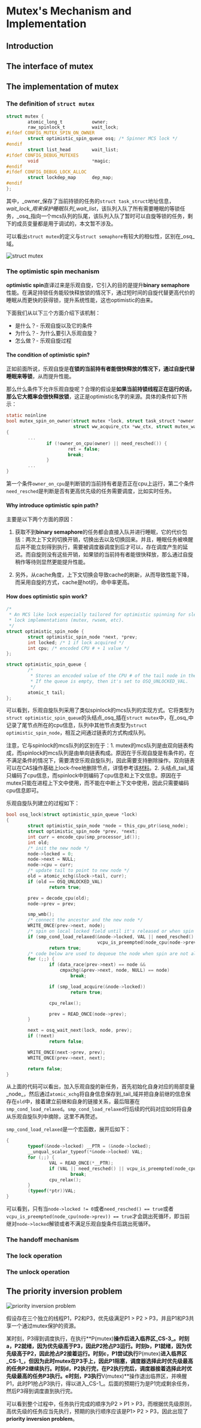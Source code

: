 # Mutex's Mechanism and Implementation

## Introduction

## The interface of mutex

## The implementation of mutex

### The definition of `struct mutex`

```c
struct mutex {
        atomic_long_t           owner;
        raw_spinlock_t          wait_lock;
#ifdef CONFIG_MUTEX_SPIN_ON_OWNER
        struct optimistic_spin_queue osq; /* Spinner MCS lock */
#endif
        struct list_head        wait_list;
#ifdef CONFIG_DEBUG_MUTEXES
        void                    *magic;
#endif
#ifdef CONFIG_DEBUG_LOCK_ALLOC
        struct lockdep_map      dep_map;
#endif
};
```

其中，_owner_保存了当前持锁的任务的`struct task_struct`地址信息，_wait_lock_用来保护睡眠队列_wait_list_，该队列入队了所有需要睡眠的等锁任务，_osq_指向一个mcs队列的队尾，该队列入队了暂时可以自旋等锁的任务，剩下的成员变量都是用于调试的，本文暂不涉及。

可以看出`struct mutex`的定义与`struct semaphore`有较大的相似性，区别在_osq_域。

![struct mutex](../figures/struct_mutex.jpg)

### The optimistic spin mechanism

**optimistic spin**直译过来是乐观自旋，它引入的目的是提升**binary semaphore**性能。在满足持锁任务能较快释放锁的情况下，通过短时间的自旋代替更高代价的睡眠从而更快的获得锁，提升系统性能，这也optimistic的由来。

下面我们从以下三个方面介绍下该机制：

* 是什么？- 乐观自旋以及它的条件
* 为什么？- 为什么要引入乐观自旋？
* 怎么做？- 乐观自旋过程

#### The condition of optimistic spin?

正如前面所说，乐观自旋是**在锁的当前持有者能很快释放的情况下，通过自旋代替睡眠来等锁**，从而提升性能。

那么什么条件下允许乐观自旋呢？合理的假设是**如果当前持锁线程正在运行的话，那么它大概率会很快释放锁**，这正是optimistic名字的来源。具体的条件如下所示：

```c
static noinline
bool mutex_spin_on_owner(struct mutex *lock, struct task_struct *owner,
                         struct ww_acquire_ctx *ww_ctx, struct mutex_waiter *waiter)
{
        ...
               if (!owner_on_cpu(owner) || need_resched()) {
                       ret = false;
                       break;
               }
        ...
}
```

第一个条件`owner_on_cpu`是判断锁的当前持有者是否正在cpu上运行，第二个条件`need_resched`是判断是否有更高优先级的任务需要调度，比如实时任务。

#### Why introduce optimistic spin path?

主要是以下两个方面的原因：

1. 获取不到**binary semaphore**的任务都会直接入队并进行睡眠，它的代价包括：两次上下文的切换开销，切换出去以及切换回来。并且，睡眠任务被唤醒后并不能立刻得到执行，需要被调度器调度到后才可以，存在调度产生的延迟。而自旋则没有这些开销，如果锁的当前持有者能很快释放，那么通过自旋稍作等待则显然更能提升性能。

2. 另外，从cache角度，上下文切换会导致cache的刷新，从而导致性能下降，而采用自旋的方式，cache是hot的，命中率更高。

#### How does optimistic spin work?

```c
/*
 * An MCS like lock especially tailored for optimistic spinning for sleeping
 * lock implementations (mutex, rwsem, etc).
 */
struct optimistic_spin_node {
        struct optimistic_spin_node *next, *prev;
        int locked; /* 1 if lock acquired */
        int cpu; /* encoded CPU # + 1 value */
};

struct optimistic_spin_queue {
        /*
         * Stores an encoded value of the CPU # of the tail node in the queue.
         * If the queue is empty, then it's set to OSQ_UNLOCKED_VAL.
         */
        atomic_t tail;
};

```

可以看到，乐观自旋队列采用了类似spinlock的mcs队列的实现方式。它将类型为`struct optimistic_spin_queue`的头结点_osq_插在`struct mutex`中，在_osq_中记录了尾节点所在的cpu信息，队列中其他节点类型为`struct optimistic_spin_node`，相互之间通过链表的方式构成队列。

注意，它与spinlock的mcs队列的区别在于：1. mutex的mcs队列是由双向链表构成，而spinlock的mcs队列是由单向链表构成。原因在于乐观自旋是有条件的，在不满足条件的情况下，需要清空乐观自旋队列，因此需要支持删除操作。双向链表可以在CAS操作基础上lock-free地删除节点，详情参考该[材料](https://www.cse.chalmers.se/~tsigas/papers/SLIDES/Lock-Free%20Doubly%20Linked%20Lists%20and%20Deques.pdf)。2. 头结点_tail_域只编码了cpu信息，而spinlock中则编码了cpu信息和上下文信息。原因在于mutex只能在进程上下文中使用，而不能在中断上下文中使用，因此只需要编码cpu信息即可。

乐观自旋队列建立的过程如下：

```c
bool osq_lock(struct optimistic_spin_queue *lock)
{
        struct optimistic_spin_node *node = this_cpu_ptr(&osq_node);
        struct optimistic_spin_node *prev, *next;
        int curr = encode_cpu(smp_processor_id());
        int old;
        /* init the new node */
        node->locked = 0;
        node->next = NULL;
        node->cpu = curr;
        /* update tail to point to new node */
        old = atomic_xchg(&lock->tail, curr);
        if (old == OSQ_UNLOCKED_VAL)
                return true;

        prev = decode_cpu(old);
        node->prev = prev;

        smp_wmb();
        /* connect the ancestor and the new node */
        WRITE_ONCE(prev->next, node);
        /* spin on local locked field until it's released or when spin is not allowed */
        if (smp_cond_load_relaxed(&node->locked, VAL || need_resched() ||
                                  vcpu_is_preempted(node_cpu(node->prev))))
                return true;
        /* code below are used to dequeue the node when spin are not allowd */
        for (;;) {
                if (data_race(prev->next) == node &&
                    cmpxchg(&prev->next, node, NULL) == node)
                        break;

                if (smp_load_acquire(&node->locked))
                        return true;

                cpu_relax();

                prev = READ_ONCE(node->prev);
        }

        next = osq_wait_next(lock, node, prev);
        if (!next)
                return false;

        WRITE_ONCE(next->prev, prev);
        WRITE_ONCE(prev->next, next);

        return false;
}
```

从上面的代码可以看出，加入乐观自旋的新任务，首先初始化自身对应的局部变量_node_，然后通过`atomic_xchg`将自身信息保存到_tail_域并把自身前继的信息保存在`old`中，接着建立前继和自身的链接关系，最后阻塞在`smp_cond_load_relaxed`。`smp_cond_load_relaxed`行后续的代码对应如何将自身从乐观自旋队列中摘除，这里不再赘述。

`smp_cond_load_relaxed`是一个宏函数，展开后如下：

```c
{
        typeof(&node->locked) __PTR = (&node->locked);
        __unqual_scalar_typeof(*&node->locked) VAL;
        for (;;) {
                VAL = READ_ONCE(*__PTR);
                if (VAL || need_resched() || vcpu_is_preempted(node_cpu(node->prev)))
                        break;
                cpu_relax();
        }
        (typeof(*ptr))VAL;
}
```

可以看到，只有当`node->locked != 0`或者`need_resched() == true`或者`vcpu_is_preempted(node_cpu(node->prev)) == true`才会跳出死循环，即当前继对`node->locked`解锁或者不满足乐观自旋条件后跳出死循环。

### The handoff mechanism



### The lock operation

### The unlock operation



## The priority inversion problem

![priority inversion problem](../figures/priority_inversion.png)

假设存在三个独立的线程P1，P2和P3，优先级满足P1 > P2 > P3，并且P1和P3共享一个通过mutex保护的资源。

某时刻，P3得到调度执行，在执行**P(mutex)**操作后进入临界区_CS-3_。时刻a，P2就绪，因为优先级高于P3，因此P2抢占P3运行。时刻b，P1就绪，因为优先级高于P2，因此抢占P2接着运行。时刻c，P1尝试执行**P(mutex)**进入临界区_CS-1_，但因为此时mutex在P3手上，因此P1阻塞，调度器选择此时优先级最高的任务P2继续执行。时刻d，P2执行完，在P2执行完后，调度器接着选择此时优先级最高的任务P3执行。e时刻，P3执行**V(mutex)**操作退出临界区，并唤醒P1，此时P1抢占P3执行，得以进入_CS-1_。后面的预期行为是P1完成剩余任务，然后P3得到调度直到执行完。

可以看到整个过程中，任务执行完成的顺序为P2 > P1 > P3，而根据优先级原则，高优先级的任务应当先执行，预期的执行顺序应该是P1> P2 > P3，因此出现了**priority inversion problem**。
